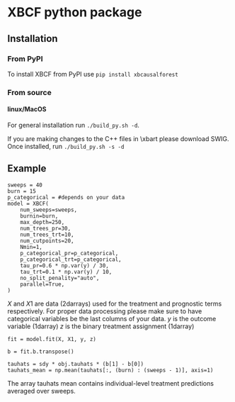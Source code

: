 # XBCF python package

## Installation

### From PyPI

To install XBCF from PyPI use `pip install xbcausalforest`

### From source

#### linux/MacOS

For general installation run `./build_py.sh -d`.

If you are making changes to the C++ files in \xbart please download SWIG.
Once installed, run `./build_py.sh -s -d`

## Example
```{r code}
sweeps = 40
burn = 15
p_categorical = #depends on your data
model = XBCF(
    num_sweeps=sweeps,
    burnin=burn,
    max_depth=250,
    num_trees_pr=30,
    num_trees_trt=10,
    num_cutpoints=20,
    Nmin=1,
    p_categorical_pr=p_categorical,
    p_categorical_trt=p_categorical,
    tau_pr=0.6 * np.var(y) / 30,
    tau_trt=0.1 * np.var(y) / 10,
    no_split_penality="auto",
    parallel=True,
)
```
$X$ and $X1$ are data (2darrays) used for the treatment and prognostic terms respectively.
For proper data processing please make sure to have categorical variables be the last columns of your data.
$y$ is the outcome variable (1darray)
$z$ is the binary treatment assignment (1darray)

```{r code2}
fit = model.fit(X, X1, y, z)

b = fit.b.transpose()

tauhats = sdy * obj.tauhats * (b[1] - b[0])
tauhats_mean = np.mean(tauhats[:, (burn) : (sweeps - 1)], axis=1)
```
The array tauhats mean contains individual-level treatment predictions averaged over sweeps.